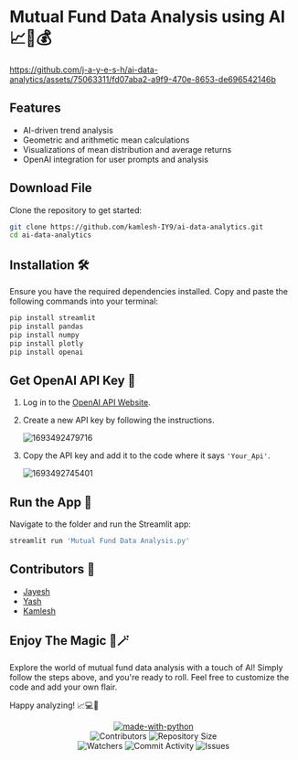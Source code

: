 
# Mutual Fund Data Analysis using AI 📈🤖💰


https://github.com/j-a-y-e-s-h/ai-data-analytics/assets/75063311/fd07aba2-a9f9-470e-8653-de696542146b

## Features

- AI-driven trend analysis
- Geometric and arithmetic mean calculations
- Visualizations of mean distribution and average returns
- OpenAI integration for user prompts and analysis

## Download File

Clone the repository to get started:

```bash
git clone https://github.com/kamlesh-IY9/ai-data-analytics.git
cd ai-data-analytics
```

## Installation 🛠️

Ensure you have the required dependencies installed. Copy and paste the following commands into your terminal:

```bash
pip install streamlit
pip install pandas
pip install numpy
pip install plotly
pip install openai
```

## Get OpenAI API Key 🤖

1. Log in to the [OpenAI API Website](https://platform.openai.com/account/api-keys).
2. Create a new API key by following the instructions.

   ![1693492479716](https://github.com/j-a-y-e-s-h/ai-data-analytics/assets/75063311/38837744-e707-405e-aaed-8e0c64ca6a23)

3. Copy the API key and add it to the code where it says `'Your_Api'`.

   ![1693492745401](https://github.com/j-a-y-e-s-h/ai-data-analytics/assets/75063311/e29c8d4e-71c6-4e10-8de1-72a1bf973103)

## Run the App 🚀

Navigate to the folder and run the Streamlit app:

```bash
streamlit run 'Mutual Fund Data Analysis.py'
```

## Contributors 🤝

- [Jayesh](https://github.com/j-a-y-e-s-h)
- [Yash](https://github.com/YashPatil2023/)
- [Kamlesh](https://github.com/K-a-r-a-n-m-i-k-e-y)

## Enjoy The Magic 🔮🪄

Explore the world of mutual fund data analysis with a touch of AI! Simply follow the steps above, and you're ready to roll. Feel free to customize the code and add your own flair.

Happy analyzing! 📈💻🚀



<p align="center"> 
  <a href="https://python.org"><img src="http://forthebadge.com/images/badges/made-with-python.svg" alt="made-with-python"></a> 
  <br> 
  <img src="https://img.shields.io/github/contributors/j-a-y-e-s-h/ai-data-analytics?style=for-the-badge" alt="Contributors"> 
  <img src="https://img.shields.io/github/repo-size/j-a-y-e-s-h/ai-data-analytics?style=for-the-badge" alt="Repository Size"> <br> 
  <img src="https://img.shields.io/github/watchers/j-a-y-e-s-h/ai-data-analytics?style=for-the-badge" alt="Watchers"> 
  <img src="https://img.shields.io/github/commit-activity/w/j-a-y-e-s-h/ai-data-analytics?style=for-the-badge" alt="Commit Activity"> 
  <img src="https://img.shields.io/github/issues/j-a-y-e-s-h/ai-data-analytics?style=for-the-badge" alt="Issues"> 
</p>
